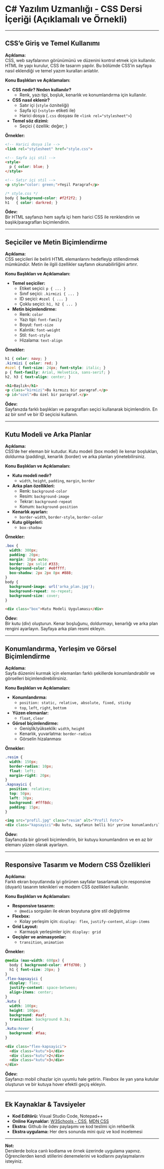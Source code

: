 # C# Yazılım Uzmanlığı - CSS Dersi İçeriği (Açıklamalı ve Örnekli)

---

## CSS’e Giriş ve Temel Kullanımı

**Açıklama:**  
CSS, web sayfalarının görünümünü ve düzenini kontrol etmek için kullanılır. HTML ile yapı kurulur, CSS ile tasarım yapılır. Bu bölümde CSS’in sayfaya nasıl eklendiği ve temel yazım kuralları anlatılır.

**Konu Başlıkları ve Açıklamaları:**
- **CSS nedir? Neden kullanılır?**
  - Renk, yazı tipi, boşluk, kenarlık ve konumlandırma için kullanılır.
- **CSS nasıl eklenir?**
  - Satır içi (`style` özniteliği)
  - Sayfa içi (`<style>` etiketi ile)
  - Harici dosya (`.css` dosyası ile `<link rel="stylesheet">`)
- **Temel söz dizimi:**
  - Seçici { özellik: değer; }

**Örnekler:**
```html
<!-- Harici dosya ile -->
<link rel="stylesheet" href="style.css">

<!-- Sayfa içi stil -->
<style>
  p { color: blue; }
</style>

<!-- Satır içi stil -->
<p style="color: green;">Yeşil Paragraf</p>
```
```css
/* style.css */
body { background-color: #f2f2f2; }
h1   { color: darkred; }
```

**Ödev:**  
Bir HTML sayfanızı hem sayfa içi hem harici CSS ile renklendirin ve başlık/paragrafları biçimlendirin.

---

## Seçiciler ve Metin Biçimlendirme

**Açıklama:**  
CSS seçicileri ile belirli HTML elemanlarını hedefleyip stillendirmek mümkündür. Metin ile ilgili özellikler sayfanın okunabilirliğini artırır.

**Konu Başlıkları ve Açıklamaları:**
- **Temel seçiciler:**  
  - Etiket seçici: `p { ... }`
  - Sınıf seçici: `.kirmizi { ... }`
  - ID seçici: `#ozel { ... }`
  - Çoklu seçici: `h1, h2 { ... }`
- **Metin biçimlendirme:**  
  - Renk: `color`
  - Yazı tipi: `font-family`
  - Boyut: `font-size`
  - Kalınlık: `font-weight`
  - Stil: `font-style`
  - Hizalama: `text-align`

**Örnekler:**
```css
h1 { color: navy; }
.kirmizi { color: red; }
#ozel { font-size: 24px; font-style: italic; }
p { font-family: Arial, Helvetica, sans-serif; }
h2, h3 { text-align: center; }
```
```html
<h1>Başlık</h1>
<p class="kirmizi">Bu kırmızı bir paragraf.</p>
<p id="ozel">Bu özel bir paragraf.</p>
```

**Ödev:**  
Sayfanızda farklı başlıkları ve paragrafları seçici kullanarak biçimlendirin. En az bir sınıf ve bir ID seçicisi kullanın.

---

## Kutu Modeli ve Arka Planlar

**Açıklama:**  
CSS’de her eleman bir kutudur. Kutu modeli (box model) ile kenar boşlukları, doldurma (padding), kenarlık (border) ve arka planları yönetebilirsiniz.

**Konu Başlıkları ve Açıklamaları:**
- **Kutu modeli nedir?**
  - `width`, `height`, `padding`, `margin`, `border`
- **Arka plan özellikleri:**  
  - Renk: `background-color`
  - Resim: `background-image`
  - Tekrar: `background-repeat`
  - Konum: `background-position`
- **Kenarlık ayarları:**  
  - `border-width`, `border-style`, `border-color`
- **Kutu gölgeleri:**  
  - `box-shadow`

**Örnekler:**
```css
.box {
  width: 300px;
  padding: 20px;
  margin: 10px auto;
  border: 2px solid #333;
  background-color: #e0ffff;
  box-shadow: 2px 2px 8px #888;
}
body {
  background-image: url('arka_plan.jpg');
  background-repeat: no-repeat;
  background-size: cover;
}
```
```html
<div class="box">Kutu Modeli Uygulaması</div>
```

**Ödev:**  
Bir kutu (div) oluşturun. Kenar boşluğunu, doldurmayı, kenarlığı ve arka plan rengini ayarlayın. Sayfaya arka plan resmi ekleyin.

---

## Konumlandırma, Yerleşim ve Görsel Biçimlendirme

**Açıklama:**  
Sayfa düzenini kurmak için elemanları farklı şekillerde konumlandırabilir ve görselleri biçimlendirebilirsiniz.

**Konu Başlıkları ve Açıklamaları:**
- **Konumlandırma:**  
  - `position: static, relative, absolute, fixed, sticky`
  - `top`, `left`, `right`, `bottom`
- **Yüzen elemanlar:**  
  - `float`, `clear`
- **Görsel biçimlendirme:**  
  - Genişlik/yükseklik: `width`, `height`
  - Kenarlık, yuvarlatma: `border-radius`
  - Görselin hizalanması

**Örnekler:**
```css
.resim {
  width: 150px;
  border-radius: 10px;
  float: left;
  margin-right: 20px;
}
.kapsayici {
  position: relative;
  top: 50px;
  left: 30px;
  background: #fff8dc;
  padding: 15px;
}
```
```html
<img src="profil.jpg" class="resim" alt="Profil Foto">
<div class="kapsayici">Bu kutu, sayfanın belli bir yerine konumlandırıldı.</div>
```

**Ödev:**  
Sayfanızda bir görseli biçimlendirin, bir kutuyu konumlandırın ve en az bir elemanı yüzen olarak ayarlayın.

---

## Responsive Tasarım ve Modern CSS Özellikleri

**Açıklama:**  
Farklı ekran boyutlarında iyi görünen sayfalar tasarlamak için responsive (duyarlı) tasarım teknikleri ve modern CSS özellikleri kullanılır.

**Konu Başlıkları ve Açıklamaları:**
- **Responsive tasarım:**  
  - `@media` sorguları ile ekran boyutuna göre stil değiştirme
- **Flexbox:**  
  - Kolay yerleşim için: `display: flex`, `justify-content`, `align-items`
- **Grid Layout:**  
  - Karmaşık yerleşimler için: `display: grid`
- **Geçişler ve animasyonlar:**  
  - `transition`, `animation`

**Örnekler:**
```css
@media (max-width: 600px) {
  body { background-color: #ffd700; }
  h1 { font-size: 20px; }
}
.flex-kapsayici {
  display: flex;
  justify-content: space-between;
  align-items: center;
}
.kutu {
  width: 100px;
  height: 100px;
  background: #aaf;
  transition: background 0.3s;
}
.kutu:hover {
  background: #faa;
}
```
```html
<div class="flex-kapsayici">
  <div class="kutu">1</div>
  <div class="kutu">2</div>
  <div class="kutu">3</div>
</div>
```

**Ödev:**  
Sayfanızı mobil cihazlar için uyumlu hale getirin. Flexbox ile yan yana kutular oluşturun ve bir kutuya hover efektli geçiş ekleyin.

---

## Ek Kaynaklar & Tavsiyeler

- **Kod Editörü:** Visual Studio Code, Notepad++
- **Online Kaynaklar:** [W3Schools - CSS](https://w3schools.com/css/), [MDN CSS](https://developer.mozilla.org/en-US/docs/Web/CSS)
- **Ekstra:** Github ile ödev paylaşımı ve kod teslimi için rehberlik
- **Ekstra uygulama:** Her ders sonunda mini quiz ve kod incelemesi

---

**Not:**  
Derslerde bolca canlı kodlama ve örnek üzerinde uygulama yapınız. Öğrencilerden kendi stillerini denemelerini ve kodlarını paylaşmalarını isteyiniz.
